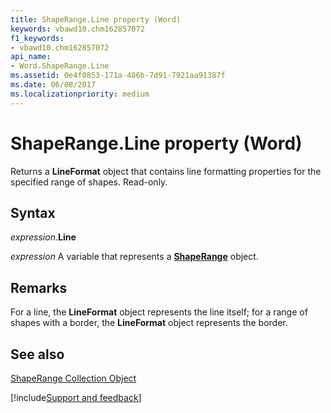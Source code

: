 ```yaml
---
title: ShapeRange.Line property (Word)
keywords: vbawd10.chm162857072
f1_keywords:
- vbawd10.chm162857072
api_name:
- Word.ShapeRange.Line
ms.assetid: 0e4f0853-171a-486b-7d91-7921aa91387f
ms.date: 06/08/2017
ms.localizationpriority: medium
---
```



# ShapeRange.Line property (Word)

Returns a **LineFormat** object that contains line formatting properties for the specified range of shapes. Read-only.


## Syntax

_expression_.**Line**

_expression_ A variable that represents a **[ShapeRange](Word.shaperange.md)** object.


## Remarks

For a line, the **LineFormat** object represents the line itself; for a range of shapes with a border, the **LineFormat** object represents the border.


## See also


[ShapeRange Collection Object](Word.shaperange.md)

[!include[Support and feedback](~/includes/feedback-boilerplate.md)]